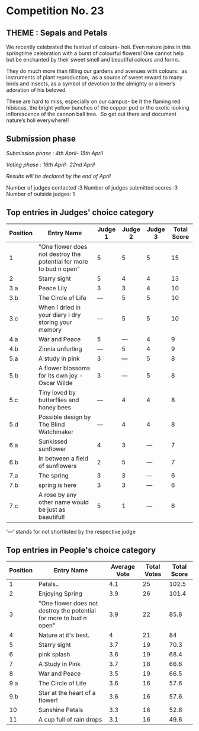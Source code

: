 # Competition No. 23
## THEME : Sepals and Petals

We recently celebrated the festival of colours- holi. Even
nature joins in this springtime celebration with a burst of colourful flowers!
One cannot help but be enchanted by their sweet smell and beautiful colours and
forms.

They do much more than filling our gardens and avenues with colours:  as instruments of plant reproduction,  as a source of sweet reward to many birds and insects, as a symbol of devotion to the almighty or a lover’s adoration of his beloved. 

These are hard to miss, especially on our campus- be it the
flaming red hibiscus, the bright yellow bunches of the copper pod or the exotic
looking inflorescence of the cannon ball tree. 
So get out there and document nature’s holi everywhere!!


## Submission phase
*Submission phase : 4th April- 15th April*

*Voting phase        : 16th April- 22nd April*

*Results will be declared by the end of April*

Number of judges contacted :3
Number of judges submitted scores :3
Number of outside judges: 1

## Top entries in Judges' choice category

|Position	|Entry Name|	Judge 1	| Judge 2	| Judge 3	| Total Score |
|--|--|--|--|--|--|
|1	| "One flower does not destroy the potential for more to bud n open"|	5	|5	|5	|15|
|2	|Starry sight	|5|	4	|4	|13|
|3.a	|Peace Lily	|3	|3	|4	|10|
|3.b	|The Circle of Life	|—	|5|	5|	10|
|3.c	|When I dried in your diary I dry storing your memory	|—	|5	|5|	10|
|4.a	|War and Peace |	5	|—	|4	|9|
|4.b	|Zinnia unfurling	|—	|5	|4	|9|
|5.a	|A study in pink |	3|	—|	5|	8|
|5.b	|A flower blossoms for its own joy - Oscar Wilde	|3	|—|	5|	8|
|5.c	|Tiny loved by butterflies and honey bees |	—	|4	|4	|8|
|5.d	|Possible design by The Blind Watchmaker	|—	|4	|4|	8|
|6.a	|Sunkissed sunflower|	4|	3	|—|	7|
|6.b	|In between a field of sunflowers	|2|	5|	—|	7|
|7.a	|The spring|	3|	3|	—|	6|
|7.b	|spring is here|	3|	3|	—|	6|
|7.c	|A rose by any other name would be just as beautiful!	|5	|1	|—	|6|

‘—’ stands for not shortlisted by the respective judge

## Top entries in People's choice category

|Position	|Entry Name|	Average Vote|	Total Votes	|Total Score|
|--|--|--|--|--|
|1	|Petals..	|4.1	|25|	102.5|
|2	|Enjoying Spring	|3.9|	26	|101.4|
|3	|"One flower does not destroy the potential for more to bud n open"|	3.9|	22|	85.8|‘—’ stands for not shortlisted by the respective judge
|4	|Nature at it's best.|	4	|21	|84|
|5	|Starry sight	|3.7	|19	|70.3|
|6	|pink splash|	3.6	|19	|68.4|
|7	|A Study in Pink	|3.7	|18|	66.6|
|8	|War and Peace |	3.5|	19	|66.5|
|9.a	|The Circle of Life|	3.6|	16	|57.6|
|9.b	|Star at the heart of a flower!	|3.6	|16|	57.6|
|10	|Sunshine Petals	|3.3	|16	|52.8|
|11|	A cup full of rain drops	|3.1|	16	|49.6|

